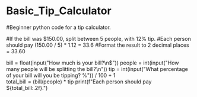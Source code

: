 # Basic_Tip_Calculator
#Beginner python code for a tip calculator.

#If the bill was $150.00, split between 5 people, with 12% tip. 
#Each person should pay (150.00 / 5) * 1.12 = 33.6
#Format the result to 2 decimal places = 33.60


bill = float(input("How much is your bill?\n$"))
people = int(input("How many people will be splitting the bill?\n"))
tip = int(input("What percentage of your bill will you be tipping? %")) / 100 + 1                                                                                                          
total_bill = (bill/people) * tip
print(f"Each person should pay ${total_bill:.2f}.")

